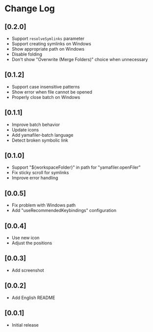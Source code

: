 # Change Log

## [0.2.0]

-   Support `resolveSymlinks` parameter
-   Support creating symlinks on Windows
-   Show appropriate path on Windows
-   Disable folding
-   Don't show "Overwrite (Merge Folders)" choice when unnecessary

## [0.1.2]

-   Support case insensitive patterns
-   Show error when file cannot be opened
-   Properly close batch on Windows

## [0.1.1]

-   Improve batch behavior
-   Update icons
-   Add yamafiler-batch language
-   Detect broken symbolic link

## [0.1.0]

-   Support "${workspaceFolder}" in path for "yamafiler.openFiler"
-   Fix sticky scroll for symlinks
-   Improve error handling

## [0.0.5]

-   Fix problem with Windows path
-   Add "useRecommendedKeybindings" configuration

## [0.0.4]

-   Use new icon
-   Adjust the positions

## [0.0.3]

-   Add screenshot

## [0.0.2]

-   Add English README

## [0.0.1]

-   Initial release
